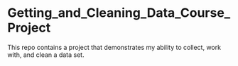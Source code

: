 # Getting_and_Cleaning_Data_Course_Project
This repo contains a project that demonstrates my ability to collect, work with, and clean a data set.
